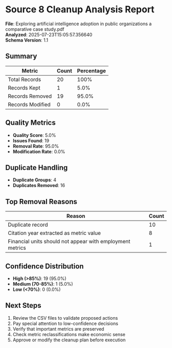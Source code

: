 # Source 8 Cleanup Analysis Report

**File**: Exploring artificial intelligence adoption in public organizations  a comparative case study.pdf  
**Analyzed**: 2025-07-23T15:05:57.356640  
**Schema Version**: 1.1

## Summary

| Metric | Count | Percentage |
|--------|-------|------------|
| Total Records | 20 | 100% |
| Records Kept | 1 | 5.0% |
| Records Removed | 19 | 95.0% |
| Records Modified | 0 | 0.0% |

## Quality Metrics

- **Quality Score**: 5.0%
- **Issues Found**: 19
- **Removal Rate**: 95.0%
- **Modification Rate**: 0.0%

## Duplicate Handling

- **Duplicate Groups**: 4
- **Duplicates Removed**: 16

## Top Removal Reasons

| Reason | Count |
|--------|-------|
| Duplicate record | 10 |
| Citation year extracted as metric value | 8 |
| Financial units should not appear with employment metrics | 1 |

## Confidence Distribution

- **High (>85%)**: 19 (95.0%)
- **Medium (70-85%)**: 1 (5.0%)
- **Low (<70%)**: 0 (0.0%)

## Next Steps

1. Review the CSV files to validate proposed actions
2. Pay special attention to low-confidence decisions
3. Verify that important metrics are preserved
4. Check metric reclassifications make economic sense
5. Approve or modify the cleanup plan before execution
